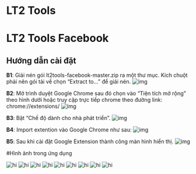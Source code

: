 # LT2 Tools
# LT2 Tools Facebook

Hướng dẫn cài đặt
-------------

**B1**: Giải nén gói lt2tools-facebook-master.zip ra một thư mục. Kích chuột phải nên gói tải về chọn “Extract to…” để giải nén.
<img alt="img" src="https://kekhaiso.com/wp-content/uploads/2020/08/CAI-DAT-EXTENSION-5.jpg"/>

**B2**: Mở trình duyệt Google Chrome sau đó chọn vào “Tiện tích mở rộng” theo hình dưới hoặc truy cập trực tiếp chrome theo đường link: chrome://extensions/
<img alt="img" src="https://kekhaiso.com/wp-content/uploads/2020/08/CAI-DAT-EXTENSION-6.jpg"/>

**B3**: Bật “Chế độ dành cho nhà phát triển”.
<img alt="img" src="https://kekhaiso.com/wp-content/uploads/2020/08/CAI-DAT-EXTENSION-7-768x363.jpg"/>

**B4**: Import extention vào Google Chrome như sau:
<img alt="img" src="https://kekhaiso.com/wp-content/uploads/2020/08/CAI-DAT-EXTENSION-8-768x389.jpg"/>

**B5**: Sau khi cài đặt Google Extension thành công màn hình hiển thị.
<img alt="img" src="https://kekhaiso.com/wp-content/uploads/2020/08/CAI-DAT-EXTENSION-9-768x390.jpg"/>

#Hình ảnh trong ứng dụng

<img src="https://lt2tools.github.io/lt2tools-facebook/app0.png" alt="hi" class="inline"/>
<img src="https://lt2tools.github.io/lt2tools-facebook/app1.png" alt="hi" class="inline"/>
<img src="https://lt2tools.github.io/lt2tools-facebook/app2.png" alt="hi" class="inline"/>
<img src="https://lt2tools.github.io/lt2tools-facebook/app3.png" alt="hi" class="inline"/>
<img src="https://lt2tools.github.io/lt2tools-facebook/app4.png" alt="hi" class="inline"/>
<img src="https://lt2tools.github.io/lt2tools-facebook/app5.png" alt="hi" class="inline"/>
<img src="https://lt2tools.github.io/lt2tools-facebook/app6.png" alt="hi" class="inline"/>
<img src="https://lt2tools.github.io/lt2tools-facebook/app7.png" alt="hi" class="inline"/>
<img src="https://lt2tools.github.io/lt2tools-facebook/app8.png" alt="hi" class="inline"/>
